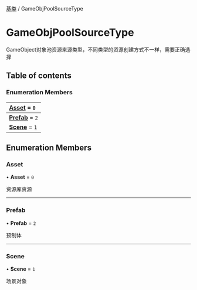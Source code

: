 [基类](../groups/Extension.基类.md) / GameObjPoolSourceType

# GameObjPoolSourceType <Badge type="tip" text="Enumeration" /> <Score text="GameObjPoolSourceType" />

GameObject对象池资源来源类型，不同类型的资源创建方式不一样，需要正确选择

## Table of contents

### Enumeration Members <Score text="Enumeration" /> 
| **[Asset](mwext.GameObjPoolSourceType.md#asset)** = ``0``  |
| :----- |
| **[Prefab](mwext.GameObjPoolSourceType.md#prefab)** = ``2`` |
| **[Scene](mwext.GameObjPoolSourceType.md#scene)** = ``1`` |

## Enumeration Members

### Asset <Score text="Asset" /> 

• **Asset** = ``0``

资源库资源

___

### Prefab <Score text="Prefab" /> 

• **Prefab** = ``2``

预制体

___

### Scene <Score text="Scene" /> 

• **Scene** = ``1``

场景对象
